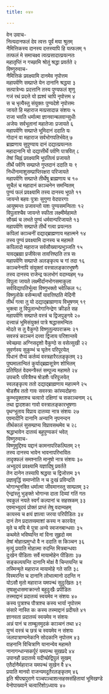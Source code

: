 ```yaml
---
title: ०४०

---
```

वेन उवाच-  
नित्यदानफलं देव त्वत्तः पूर्वं मया श्रुतम्  
नैमित्तिकस्य दानस्य दत्तस्यापि हि यत्फलम् १  
तत्फलं मे समाचक्ष्व त्वत्प्रसादात्प्रयत्नतः  
महातृप्तिं न गच्छामि श्रोतुं श्रद्धा प्रवर्तते २  
विष्णुरुवाच-  
नैमित्तिकं प्रवक्ष्यामि दानमेव नृपोत्तम  
महापर्वणि सम्प्राप्ते येन दानानि श्रद्धया ३  
सत्पात्रेभ्यः प्रदत्तानि तस्य पुण्यफलं शृणु  
गजं रथं प्रदत्ते यो ह्यश्वं चापि नृपोत्तम ४  
स च भृत्यैस्तु संयुक्तः पुण्यदेशे नृपोत्तमः  
जायते हि महाराज मत्प्रसादान्न संशयः ५  
राजा भवति धर्मात्मा ज्ञानवान्बलवान्सुधीः  
अजेयः सर्वभूतानां महातेजाः प्रजायते ६  
महापर्वणि सम्प्राप्ते भूमिदानं ददाति यः  
गोदानं वा महाराज सर्वभोगपतिर्भवेत् ७  
ब्राह्मणाय सुपुण्याय दानं दद्यात्प्रयत्नतः  
महादानानि यो दद्यात्तीर्थे पर्वणि पात्रवित् ८  
तेषां चिह्नं प्रवक्ष्यामि भूपतित्वं प्रजायते  
तीर्थे पर्वणि सम्प्राप्ते गुप्तदानं ददाति यः ९  
निधीनामाशुसम्प्राप्तिरक्षरा परिजायते  
महापर्वणि सम्प्राप्ते तीर्थेषु ब्राह्मणाय च १०  
सुचैलं च महादानं काञ्चनेन समन्वितम्  
पुण्यं फलं प्रवक्ष्यामि तस्य दानस्य भूपते ११  
जायन्ते बहवः पुत्राः सुगुणा वेदपारगाः  
आयुष्मन्तः प्रजावन्तो यशः पुण्यसमन्विताः १२  
विपुलाश्चैव जायन्ते स्फीता लक्ष्मीर्महामते  
सौख्यं च लभते पुण्यं धर्मवान्परिजायते १३  
महापर्वणि सम्प्राप्ते तीर्थे गत्वा प्रयत्नतः  
कपिलां काञ्चनीं दद्याद्ब्राह्मणाय महात्मने १४  
तस्य पुण्यं प्रवक्ष्यामि दानस्य च महामते  
कपिलादो महाराज सर्वसौख्यान्प्रभुञ्जति १५  
यावद्ब्रह्मा प्रजीवेत्स तावत्तिष्ठति तत्र सः  
महापर्वणि सम्प्राप्ते अलङ्कृत्य च गां तदा १६  
काञ्चनेनापि संयुक्तां वस्त्रालङ्कारभूषणैः  
तस्य दानस्य राजेन्द्र फलभोगं वदाम्यहम् १७  
विपुला जायते लक्ष्मीर्दानभोगसमाकुला  
सर्वविद्यापतिर्भूत्वा विष्णुभक्तो भवेत्किल १८  
विष्णुलोके वसेन्मर्त्यो यावत्तिष्ठति मेदिनी  
तीर्थं गत्वा तु यो दद्याद्ब्राह्मणाय विभूषणम् १९  
भुक्त्वा तु विपुलान्भोगानिन्द्रेण क्रीडते सह  
महापर्वणि सम्प्राप्ते वस्त्रं च द्विजपुङ्गवे २०  
दत्त्वान्नं भूमिसंयुक्तं पात्रे श्रद्धासमन्वितः  
मोदते स तु वैकुण्ठे विष्णुतुल्यपराक्रमः २१  
सवस्त्रं काञ्चनं दत्त्वा द्विजाय परिशान्तये  
स्वेच्छया अग्निसदृशो वैकुण्ठे स वसेत्सुखी २२  
सुवर्णस्य सुकुम्भं च घृतेन परिपूरयेत्  
पिधानं रौप्यं कर्तव्यं वस्त्रहारैरलङ्कृतम् २३  
पुष्पमालान्वितं कुर्याद्ब्रह्मसूत्रेण शोभितम्  
प्रतिष्ठितं वेदमन्त्रैस्तं सम्पूज्य महामते २४  
उपचारैः पवित्रैश्च षोडशैः परिपूजयेत्  
स्वलङ्कृत्य ततो दद्याद्ब्राह्मणाय महात्मने २५  
षोडशैव ततो गावः सवस्त्राः कांस्यदोहनाः  
कुम्भयुक्ताश्च चत्वारो दक्षिणां च सकाञ्चनाम् २६  
तथा द्वादशका गावो वस्त्रालङ्कारभूषणाः  
पृथग्भूताय विप्राय दातव्या नात्र संशयः २७  
एवमादीनि दानानि अन्यानि नृपनन्दन  
तीर्थकालं सुसम्प्राप्य विप्रावसथमेव च २८  
श्रद्धाभावेन दातव्यं बहुपुण्यकरं भवेत्  
विष्णुरुवाच-  
विष्णुमुद्दिश्य यद्दानं कामनापरिकल्पितम् २९  
तस्य दानस्य भावेन भावनापरिभावितः  
तादृक्फलं समश्नाति मानुषो नात्र संशयः ३०  
अभ्युदयं प्रवक्ष्यामि यज्ञादिषु प्रवर्तते  
तेन दानेन तस्यापि श्रद्धया च द्विजोत्तम ३१  
प्रज्ञावृद्धिं समाप्नोति न च दुःखं प्रविन्दति  
भोगान्भुनक्ति धर्मात्मा जीवमानस्तु साम्प्रतम् ३२  
ऐन्द्रांस्तु भुङ्क्ते भोगान्स दाता दिव्यां गतिं गतः  
स्वकुलं नयते स्वर्गं कल्पानां च सहस्रकम् ३३  
एवमाभ्युदयं प्रोक्तं प्राप्तं तेषु वदाम्यहम्  
कायस्य च क्षयं ज्ञात्वा जरया परिपीडितः ३४  
दानं तेन प्रदातव्यमाशां कस्य न कारयेत्  
मृते च मयि मे पुत्रा अन्ये स्वजनबान्धवाः ३५  
कथमेते भविष्यन्ति मां विना सुहृदो मम  
तेषां मोहात्प्रमुग्धो वै न ददाति स किञ्चन ३६  
मृत्युं प्रयाति मोहात्मा रुदन्ति मित्रबान्धवाः  
दुःखेन पीडिताः सर्वे मायामोहेन पीडिताः ३७  
सङ्कल्पयन्ति दानानि मोक्षं वै चिन्तयन्ति च  
तस्मिन्मृते महाराज मायामोहे गते सति ३८  
विस्मरन्ति च दानानि लोभात्मानो ददन्ति न  
योऽसौ मृतो महाराज यमपन्थं सुदुःखितः ३९  
तृषाक्षुधासमाक्रान्तो बहुदुःखैः प्रपीडितः  
तस्माद्दानं प्रदातव्यं स्वयमेव न संशयः ४०  
कस्य पुत्राश्च पौत्राश्च कस्य भार्या नृपोत्तम  
संसारे नास्ति कः कस्य तस्माद्दानं प्रदीयते ४१  
ज्ञानवता प्रदातव्यं स्वयमेव न संशयः  
अन्नं पानं च ताम्बूलमुदकं काञ्चनं तथा ४२  
युग्मं वस्त्रं च छत्रं च स्वयमेव न संशयः  
जलपात्राण्यनेकानि सोदकानि नृपोत्तम ४३  
वाहनानि विचित्राणि यानान्येव महामते  
नानागन्धान्सकर्पूरं यमपन्थ सुखप्रदे ४४  
उपानहौ प्रदातव्ये यदीच्छेद्विपुलं सुखम्  
एतैर्दानैर्महाराज यमपन्थं सुखेन वै ४५  
प्रयाति मानवो राजन्यमदूतैरलङ्कृतम् ४६  
इति श्रीपद्मपुराणे पञ्चपञ्चाशत्सहस्रसंहितायां भूमिखण्डे  
वेनोपाख्याने चत्वारिंशोऽध्यायः ४०